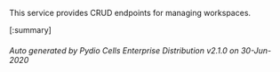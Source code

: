 






This service provides CRUD endpoints for managing workspaces.

[:summary]

###### Auto generated by Pydio Cells Enterprise Distribution v2.1.0 on 30-Jun-2020
